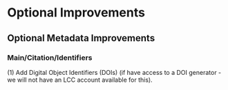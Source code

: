 # Optional Improvements

## Optional Metadata Improvements

### Main/Citation/Identifiers

\(1\) Add Digital Object Identifiers \(DOIs\) \(if have access to a DOI generator - we will not have an LCC account available for this\).

